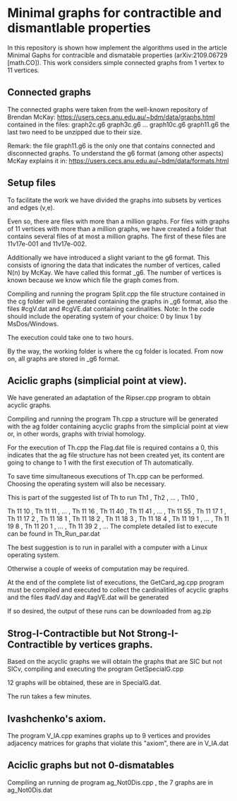 # Minimal graphs for contractible and dismantlable properties
In this repository is shown how implement the algorithms used in the article
Minimal Gaphs for contracible and dismatable properties
(arXiv:2109.06729 [math.CO]).
This work considers simple connected graphs from 1 vertex to 11 vertices.

## Connected graphs
The connected graphs were taken from the well-known repository of Brendan McKay:
https://users.cecs.anu.edu.au/~bdm/data/graphs.html
contained in the files:
graph2c.g6
graph3c.g6
...
graph10c.g6
graph11.g6
the last two need to be unzipped due to their size.

Remark: the file graph11.g6 is the only one that contains connected and disconnected graphs.
To understand the g6 format (among other aspects)
McKay explains it in: https://users.cecs.anu.edu.au/~bdm/data/formats.html

## Setup files 
To facilitate the work we have divided the graphs into subsets by vertices and edges
(v,e).

Even so, there are files with more than a million graphs. For files with graphs of  11 vertices with more than a million graphs, we have created a folder that contains several files of at most a million graphs.
The first of these files are
11v17e-001 and 11v17e-002.

Additionally we have introduced a slight variant to the g6 format. This consists of ignoring the data that indicates the number of vertices, called N(n) by McKay. We have called this format _g6. The number of vertices is known because we know which file the graph comes from.

Compiling and running the program Split.cpp the file structure contained in the cg folder will be generated  containing the graphs in _g6 format, also the files #cgV.dat and #cgVE.dat containing cardinalities.
Note: In the code should include the operating system of your choice:
0 by linux
1 by MsDos/Windows.

The execution could take one to two hours.

By the way, the working folder is where the cg folder is located.
From now on, all graphs are stored in _g6 format.

## Aciclic graphs (simplicial point at view).
We have generated an adaptation of the Ripser.cpp program to obtain acyclic graphs.

Compiling and running the program Th.cpp a structure will be generated with the ag folder containing acyclic graphs from the simplicial point at view or, in other words, graphs with trivial homology.

For the execution of Th.cpp the Flag.dat file is required
contains a 0, this indicates that the ag file structure has not been created yet, its content are going to change to 1 with the first execution of Th automatically.

To save time simultaneous executions of Th.cpp can be performed. Choosing the operating system will also be necessary.

This is part of the suggested list of Th to run
Th1 , Th2 , ... , Th10 ,

Th 11 10 ,
Th 11 11 ,
... ,
Th 11 16 ,
Th 11 40 ,
Th 11 41 ,
... ,
Th 11 55 ,
Th 11 17 1 ,
Th 11 17 2 ,
Th 11 18 1 ,
Th 11 18 2 ,
Th 11 18 3 ,
Th 11 18 4 ,
Th 11 19 1 ,
... ,
Th 11 19 8 ,
Th 11 20 1 ,
... ,
Th 11 39 2 ,
...
The complete detailed list to execute can be found in Th_Run_par.dat

The best suggestion is to run in parallel with a computer with a Linux operating system.

Otherwise a couple of weeks of computation may be required.

At the end of the complete list of executions, the GetCard_ag.cpp program must be compiled and executed to collect the cardinalities of acyclic graphs and the files #adV.day and #agVE.dat will be generated

If so desired, the output of these runs can be downloaded from ag.zip

## Strog-I-Contractible but Not Strong-I-Contractible by vertices graphs.

Based on the acyclic graphs we will obtain the graphs that are SIC but not SICv, compiling and executing the program GetSpecialG.cpp

12 graphs will be obtained, these are in SpecialG.dat.

The run takes a few minutes.

## Ivashchenko's axiom.
The program V_IA.cpp examines graphs up to 9 vertices and provides adjacency matrices for graphs that violate this "axiom", there are in V_IA.dat

## Aciclic graphs but not 0-dismatables
Compiling an running de program ag_Not0Dis.cpp , the 7 graphs are in ag_Not0Dis.dat

